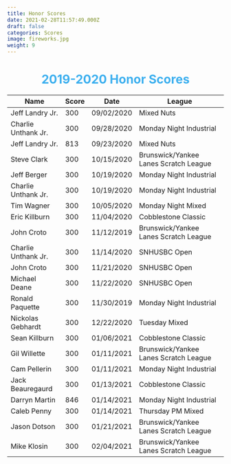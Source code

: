 ```yaml
---
title: Honor Scores
date: 2021-02-28T11:57:49.000Z
draft: false
categories: Scores
image: fireworks.jpg
weight: 9
---
```

<h1 style="text-align:center;color:#3eb0ef;"> 2019-2020 Honor Scores </h1>

| Name | Score | Date | League |
| ---- | ----- | ---- | ------ |
| Jeff Landry Jr. | 300 | 09/02/2020 | Mixed Nuts |
| Charlie Unthank Jr. | 300 | 09/28/2020 | Monday Night Industrial |
| Jeff Landry Jr. | 813 | 09/23/2020 | Mixed Nuts |
| Steve Clark | 300 | 10/15/2020 | Brunswick/Yankee Lanes Scratch League |
| Jeff Berger | 300 | 10/19/2020 | Monday Night Industrial |
| Charlie Unthank Jr. | 300 | 10/19/2020 | Monday Night Industrial |
| Tim Wagner | 300 | 10/05/2020 | Monday Night Mixed |
| Eric Killburn | 300 | 11/04/2020 | Cobblestone Classic |
| John Croto | 300 | 11/12/2019 | Brunswick/Yankee Lanes Scratch League |
| Charlie Unthank Jr. | 300 | 11/14/2020 | SNHUSBC Open |
| John Croto | 300 | 11/21/2020 | SNHUSBC Open |
| Michael Deane | 300 | 11/22/2020 | SNHUSBC Open |
| Ronald Paquette | 300 | 11/30/2019 | Monday Night Industrial |
| Nickolas Gebhardt | 300 | 12/22/2020 | Tuesday Mixed |
| Sean Killburn | 300 | 01/06/2021 | Cobblestone Classic |
| Gil Willette | 300 | 01/11/2021 | Brunswick/Yankee Lanes Scratch League |
| Cam Pellerin | 300 | 01/11/2021 | Monday Night Industrial |
| Jack Beauregaurd | 300 | 01/13/2021 | Cobblestone Classic |
| Darryn Martin | 846 | 01/14/2021 | Monday Night Industrial |
| Caleb Penny | 300 | 01/14/2021 | Thursday PM Mixed |
| Jason Dotson | 300 | 01/21/2021 | Brunswick/Yankee Lanes Scratch League |
| Mike Klosin | 300 | 02/04/2021 | Brunswick/Yankee Lanes Scratch League |










